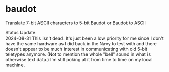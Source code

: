 # baudot
Translate 7-bit ASCII characters to 5-bit Baudot or Baudot to ASCII

Status Update:  
2024-08-31 This isn't dead. It's just been a low priority for me since I don't have the same hardware as I did back in the Navy to test with and there doesn't appear to be much interest in communicating with old 5-bit teletypes anymore. (Not to mention the whole "bell" sound in what is otherwise text data.)  I'm still poking at it from time to time on my local machine.
